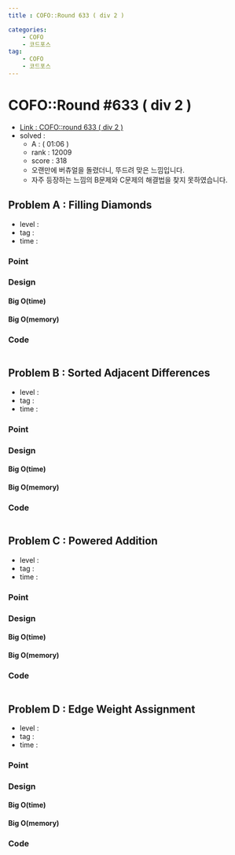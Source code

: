 ```yaml
---
title : COFO::Round 633 ( div 2 )

categories:
    - COFO
    - 코드포스
tag:
    - COFO
    - 코드포스
---
```

# COFO::Round #633 ( div 2 )
- [Link : COFO::round 633 ( div 2 )](https://codeforces.com/contest/1339)
- solved : 
  - A :  ( 01:06 )
  - rank : 12009
  - score : 318
  - 오랜만에 버츄얼을 돌렸더니, 뚜드려 맞은 느낌입니다.
  - 자주 등장하는 느낌의 B문제와 C문제의 해결법을 찾지 못하였습니다.

## Problem A : Filling Diamonds

- level :
- tag :
- time :

### Point

### Design

#### Big O(time)

#### Big O(memory)

### Code

```cpp

```

## Problem B : Sorted Adjacent Differences

- level :
- tag :
- time :

### Point

### Design

#### Big O(time)

#### Big O(memory)

### Code

```cpp

```

## Problem C : Powered Addition

- level :
- tag :
- time :

### Point

### Design

#### Big O(time)

#### Big O(memory)

### Code

```cpp

```

## Problem D : Edge Weight Assignment

- level :
- tag :
- time :

### Point

### Design

#### Big O(time)

#### Big O(memory)

### Code

```cpp

```
